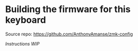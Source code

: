 # Building the firmware for this keyboard

Source repo: https://github.com/AnthonyAmanse/zmk-config

*Instructions WIP*